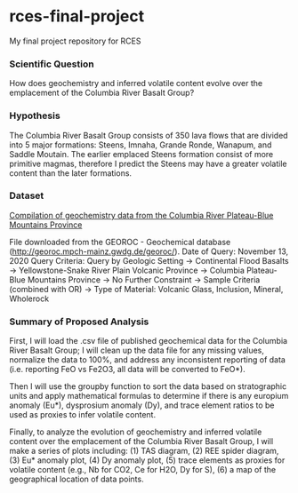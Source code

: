 # rces-final-project

My final project repository for RCES

### Scientific Question
 
How does geochemistry and inferred volatile content evolve over the emplacement of the Columbia River Basalt Group?

### Hypothesis

The Columbia River Basalt Group consists of 350 lava flows that are divided into 5 major formations: Steens, Imnaha, Grande Ronde, Wanapum, and Saddle Moutain. The earlier emplaced Steens formation consist of more primitive magmas, therefore I predict the Steens may have a greater volatile content than the later formations.

### Dataset

[Compilation of geochemistry data from the Columbia River Plateau-Blue Mountains Province](https://drive.google.com/file/d/14ayP9bT4SRdWnwocO50IcPw0J963tqWR/view?usp=sharing)

File downloaded from the GEOROC - Geochemical database (http://georoc.mpch-mainz.gwdg.de/georoc/). 
Date of Query: November 13, 2020
Query Criteria: Query by Geologic Setting -> Continental Flood Basalts -> Yellowstone-Snake River Plain Volcanic Province -> Columbia Plateau-Blue Mountains Province -> No Further Constraint -> Sample Criteria (combined with OR) -> Type of Material: Volcanic Glass, Inclusion, Mineral, Wholerock 

### Summary of Proposed Analysis

First, I will load the .csv file of published geochemical data for the Columbia River Basalt Group; I will clean up the data file for any missing values, normalize the data to 100%, and address any inconsistent reporting of data (i.e. reporting FeO vs Fe2O3, all data will be converted to FeO*). 

Then I will use the groupby function to sort the data based on stratographic units and apply mathematical formulas to determine if there is any europium anomaly (Eu*), dysprosium anomaly (Dy), and trace element ratios to be used as proxies to infer volatile content.

Finally, to analyze the evolution of geochemistry and inferred volatile content over the emplacement of the Columbia River Basalt Group, I will make a series of plots including: (1) TAS diagram, (2) REE spider diagram, (3) Eu* anomaly plot, (4) Dy anomaly plot, (5) trace elements as proxies for volatile content (e.g., Nb for CO2, Ce for H2O, Dy for S), (6) a map of the geographical location of data points.

